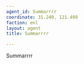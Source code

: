 ```yaml
---
agent_id: Summarrrr
coordinate: 31.240, 121.499
faction: enl
layout: agent
title: Summarrrr

---
```


Summarrrr
